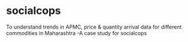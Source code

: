 # socialcops
To understand trends in APMC, price &amp; quantity arrival data for different commodities in Maharashtra -A case study for socialcops
